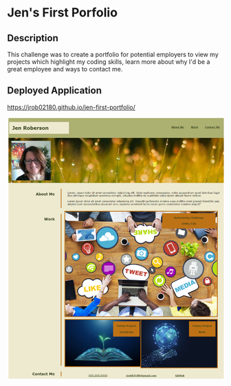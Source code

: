 # Jen's First Porfolio

## Description

This challenge was to create a portfolio for potential employers to view my projects which highlight my coding skills, learn more about why I'd be a great employee and ways to contact me.

## Deployed Application

https://jrob02180.github.io/jen-first-portfolio/

![Profile Screenshot](./images/portfolio_screenshot.png)